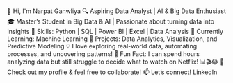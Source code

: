 🚀 Hi, I'm Narpat Ganwliya
🔍 Aspiring Data Analyst | AI & Big Data Enthusiast
🎓 Master’s Student in Big Data & AI | Passionate about turning data into insights
🔹 Skills: Python | SQL | Power BI | Excel | Data Analysis
🔹 Currently Learning: Machine Learning
🔹 Projects: Data Analytics, Visualization, and Predictive Modeling
💡 I love exploring real-world data, automating processes, and uncovering patterns!
🎯 Fun Fact: I can spend hours analyzing data but still struggle to decide what to watch on Netflix! 📊🎬😂
📌 Check out my profile & feel free to collaborate!
📫 Let’s connect! LinkedIn
